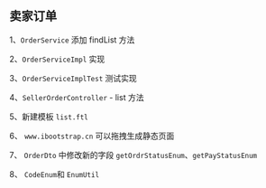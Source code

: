 ## 卖家订单


1、`OrderService` 添加 findList 方法

2、`OrderServiceImpl` 实现

3、`OrderServiceImplTest` 测试实现

4、`SellerOrderController`  - list 方法

5、新建模板 `list.ftl`

6、 `www.ibootstrap.cn` 可以拖拽生成静态页面

7、 `OrderDto` 中修改新的字段 `getOrdrStatusEnum`、`getPayStatusEnum`

8、 `CodeEnum`和 `EnumUtil`


